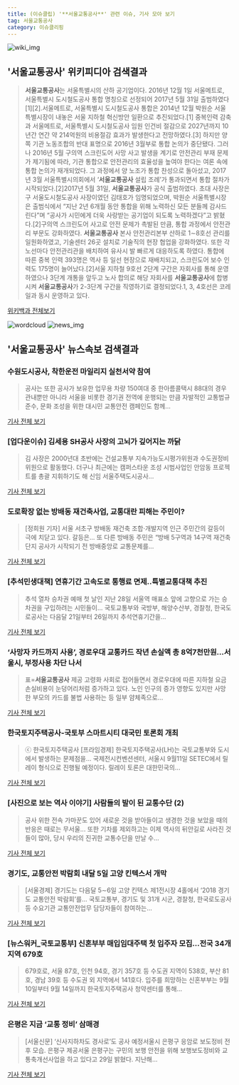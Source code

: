```yaml
---
title: (이슈클립) '**서울교통공사**' 관련 이슈, 기사 모아 보기
tag: 서울교통공사
category: 이슈클리핑
---
```

![wiki_img](https://user-images.githubusercontent.com/42597476/44503234-41136a80-a6d0-11e8-9071-6fc6418eafe4.png)
## **'**서울교통공사**'** 위키피디아 검색결과
>**서울교통공사**는 서울특별시의 산하 공기업이다. 2016년 12월 1일 서울메트로, 서울특별시 도시철도공사 통합 명칭으로 선정되어 2017년 5월 31일 출범하였다[1][2].서울메트로, 서울특별시 도시철도공사 통합은 2014년 12월 박원순 서울특별시장이 내놓은 서울 지하철 혁신방안 일환으로 추진되었다.[1] 중복인력 감축과 서울메트로, 서울특별시 도시철도공사 임원 인건비 절감으로 2027년까지 10년간 연간 약 214억원의 비용절감 효과가 발생한다고 전망하였다.[3] 하지만 양쪽 기관 노동조합의 반대 표명으로 2016년 3월부로 통합 논의가 중단됐다. 그러나 2016년 5월 구의역 스크린도어 사망 사고 발생을 계기로 안전관리 부재 문제가 제기됨에 따라, 기관 통합으로 안전관리의 효율성을 높여야 한다는 여론 속에 통합 논의가 재개되었다. 그 과정에서 양 노조가 통합 찬성으로 돌아섰고, 2017년 3월 서울특별시의회에서 ‘**서울교통공사** 설립 조례’가 통과되면서 통합 절차가 시작되었다.[2]2017년 5월 31일, **서울교통공사**가 공식 출범하였다. 초대 사장은 구 서울도시철도공사 사장이였던 김태호가 임명되었으며, 박원순 서울특별시장은 출범식에서 “지난 2년 6개월 동안 통합을 위해 노력하신 모든 분들께 감사드린다”며 “공사가 시민에게 더욱 사랑받는 공기업이 되도록 노력하겠다”고 밝혔다.[2]구의역 스크린도어 사고로 안전 문제가 촉발된 만큼, 통합 과정에서 안전관리 부문도 강화하였다. **서울교통공사** 본사 안전관리본부 산하로 1∼8호선 관리를 일원화하였고, 기술센터 26곳 설치로 기술직의 현장 협업을 강화하였다. 또한 각 노선마다 안전관리관을 배치하여 유사시 발 빠르게 대응하도록 하였다. 통합에 따른 중복 인력 393명은 역사 등 일선 현장으로 재배치되고, 스크린도어 보수 인력도 175명이 늘어났다.[2]서울 지하철 9호선 2단계 구간은 자회사를 통해 운영하였으나 3단계 개통을 앞두고 노사 합의로 해당 자회사를 **서울교통공사**에 합병시켜 **서울교통공사**가 2-3단계 구간을 직영하기로 결정되었다.1, 3, 4호선은 코레일과 동시 운영하고 있다.

<a href="https://ko.wikipedia.org/wiki/서울교통공사" target="_blank">위키백과 전체보기</a>

![wordcloud](https://s3.ap-northeast-2.amazonaws.com/lyrics101-wordcloud/2018-08-31-1535654425.png)
![news_img](https://user-images.githubusercontent.com/42597476/44507050-1206f400-a6e4-11e8-8d98-7ffbfebb353f.png)
## **'**서울교통공사**'** 뉴스속보 검색결과
### 수원도시공사, 착한운전 마일리지 실천서약 참여

>공사는 또한 공사가 보유한 업무용 차량 150여대 중 한아름콜택시 88대의 경우 관내뿐만 아니라 서울을 비롯한 경기권 전역에 운행되는 만큼 자발적인 교통법규 준수, 문화 조성을 위한 대시민 교통안전 캠페인도 함께...

<a href="http://www.asiatoday.co.kr/view.php?key=20180830010016409" target="_blank">기사 전체 보기</a>

### [업다운이슈] 김세용 SH공사 사장의 고뇌가 깊어지는 까닭

>김 사장은 2000년대 초반에는 건설교통부 지속가능도시평가위원과 수도권정비위원으로 활동했다. 더구나 최근에는 캠퍼스타운 조성 시범사업인 안암동 프로젝트를 총괄 지휘하기도 해 신임 서울주택도시공사...

<a href="http://www.updownnews.co.kr/news/articleView.html?idxno=96361" target="_blank">기사 전체 보기</a>

### 도로확장 없는 방배동 재건축사업, 교통대란 피해는 주민이?

>[정희원 기자] 서울 서초구 방배동 재건축 조합·개발지역 인근 주민간의 갈등이 극에 치닫고 있다. 갈등은... 또 다른 방배동 주민은 “방배 5구역과 14구역 재건축단지 공사가 시작되기 전 방배중앙로 교통문제를...

<a href="http://www.sportsworldi.com/content/html/2018/08/30/20180830617997.html" target="_blank">기사 전체 보기</a>

### [추석민생대책] 연휴기간 고속도로 통행료 면제..특별교통대책 추진

>추석 열차 승차권 예매 첫 날인 지난 28일 서울역 매표소 앞에 고향으로 가는 승차권을 구입하려는 시민들이... 국토교통부와 국방부, 해양수산부, 경찰청, 한국도로공사는 다음달 21일부터 26일까지 추석연휴기간을...

<a href="http://www.newspim.com/news/view/20180830000153" target="_blank">기사 전체 보기</a>

### ‘사망자 카드까지 사용’, 경로우대 교통카드 작년 손실액 총 8억7천만원…서울시, 부정사용 차단 나서

>표=**서울교통공사** 제공 고령화 사회로 접어들면서 경로우대에 따른 지하철 요금 손실비용이 눈덩어리처럼 증가하고 있다. 노인 인구의 증가 영향도 있지만 사망한 부모의 카드를 불법 사용하는 등 일부 얌체족으로...

<a href="http://www.nextdaily.co.kr/news/article.html?id=20180829800041" target="_blank">기사 전체 보기</a>

### 한국토지주택공사-국토부 스마트시티 대국민 토론회 개최

>ⓒ 한국토지주택공사 [프라임경제] 한국토지주택공사(LH)는 국토교통부와 도시에서 발생하는 문제점을... 국제전시컨벤션센터, 서울시 9월11일 SETEC에서 릴레이 형식으로 진행될 예정이다. 릴레이 토론은 대한민국의...

<a href="http://www.newsprime.co.kr/news/article.html?no=428186" target="_blank">기사 전체 보기</a>

### [사진으로 보는 역사 이야기] 사람들의 발이 된 교통수단 (2)

>공사 위한 전속 가마꾼도 있어 새로운 것을 받아들이고 생경한 것을 보았을 때의 반응은 때로는 무서울... 또한 기차를 제외하고는 이제 역사의 뒤안길로 사라진 것들이 많아, 당시 우리의 진귀한 교통수단을 만날 수...

<a href="http://www.newscj.com/news/articleView.html?idxno=550495" target="_blank">기사 전체 보기</a>

### 경기도, 교통안전 박람회 내달 5일 고양 킨텍스서 개막

>[서울경제] 경기도는 다음달 5∼6일 고양 킨텍스 제1전시장 4홀에서 ‘2018 경기도 교통안전 박람회’를... 국토교통부, 경기도 및 31개 시군, 경찰청, 한국로도공사 등 수요기관 교통안전업무 담당자들이 참여하는...

<a href="http://www.sedaily.com/NewsView/1S3K8UWN04" target="_blank">기사 전체 보기</a>

### [뉴스워커_국토교통부] 신혼부부 매입임대주택 첫 입주자 모집…전국 34개 지역 679호

>679호로, 서울 87호, 인천 94호, 경기 357호 등 수도권 지역이 538호, 부산 81호, 경남 39호 등 수도권 외 지역에서 141호다. 입주를 희망하는 신혼부부는 9월 10일부터 9월 14일까지 한국토지주택공사 청약센터를 통해...

<a href="http://www.newsworker.co.kr/news/articleView.html?idxno=21466" target="_blank">기사 전체 보기</a>

### 은평은 지금 ‘교통 정비’ 삼매경

>[서울신문] ‘신사지하차도 경사로’도 공사 예정서울시 은평구 응암로 보도정비 전후 모습. 은평구 제공서울 은평구는 구민의 보행 안전을 위해 보행보도정비와 교통축개선사업을 하고 있다고 29일 밝혔다. 지난해...

<a href="http://www.seoul.co.kr/news/newsView.php?id=20180830019011&wlog_tag3=naver" target="_blank">기사 전체 보기</a>


